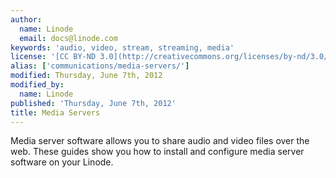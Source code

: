 ```yaml
---
author:
  name: Linode
  email: docs@linode.com
keywords: 'audio, video, stream, streaming, media'
license: '[CC BY-ND 3.0](http://creativecommons.org/licenses/by-nd/3.0/us/)'
alias: ['communications/media-servers/']
modified: Thursday, June 7th, 2012
modified_by:
  name: Linode
published: 'Thursday, June 7th, 2012'
title: Media Servers
---
```


Media server software allows you to share audio and video files over the web. These guides show you how to install and configure media server software on your Linode.
